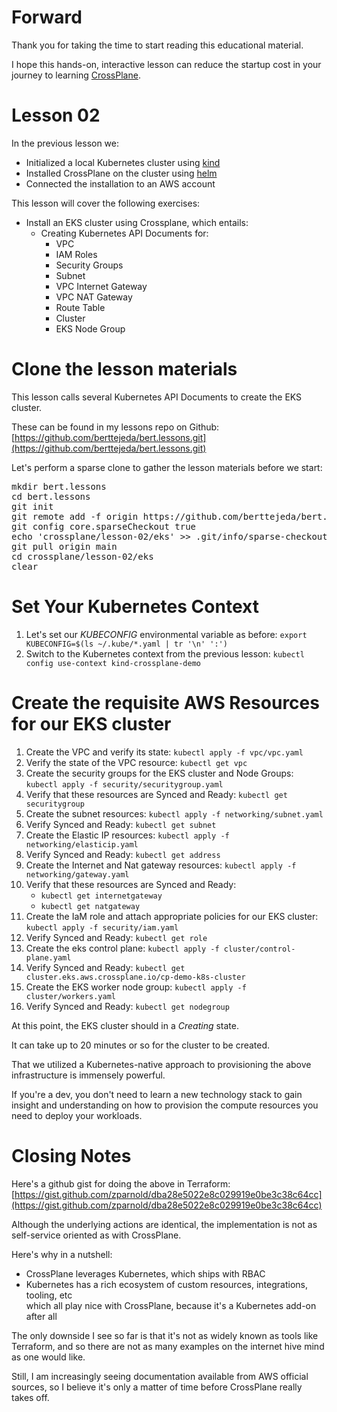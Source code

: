 # Forward

Thank you for taking the time to start reading this educational material.

I hope this hands-on, interactive lesson can reduce the startup 
cost in your journey to learning [CrossPlane](crossplane.io).

# Lesson 02

In the previous lesson we:

- Initialized a local Kubernetes cluster using [kind](https://kind.sigs.k8s.io) 
- Installed CrossPlane on the cluster using [helm](https://helm.sh/)
- Connected the installation to an AWS account

This lesson will cover the following exercises:

- Install an EKS cluster using Crossplane, which entails:
    - Creating Kubernetes API Documents for:
        - VPC
        - IAM Roles
        - Security Groups
        - Subnet
        - VPC Internet Gateway
        - VPC NAT Gateway
        - Route Table
        - Cluster
        - EKS Node Group

# Clone the lesson materials

This lesson calls several Kubernetes API Documents to create the EKS cluster.

These can be found in my lessons repo on Github: 
[https://github.com/berttejeda/bert.lessons.git](https://github.com/berttejeda/bert.lessons.git)

Let's perform a sparse clone to gather the lesson materials before we start:

<pre class='clickable-code'>
mkdir bert.lessons
cd bert.lessons
git init
git remote add -f origin https://github.com/berttejeda/bert.lessons.git
git config core.sparseCheckout true
echo 'crossplane/lesson-02/eks' >> .git/info/sparse-checkout
git pull origin main
cd crossplane/lesson-02/eks
clear
</pre>

# Set Your Kubernetes Context

1. Let's set our _KUBECONFIG_ environmental variable as before: `export KUBECONFIG=$(ls ~/.kube/*.yaml | tr '\n' ':')`
1. Switch to the Kubernetes context from the previous lesson: `kubectl config use-context kind-crossplane-demo`

# Create the requisite AWS Resources for our EKS cluster

1. Create the VPC and verify its state: `kubectl apply -f vpc/vpc.yaml`
1. Verify the state of the VPC resource: `kubectl get vpc`
1. Create the security groups for the EKS cluster and Node Groups: `kubectl apply -f security/securitygroup.yaml`
1. Verify that these resources are Synced and Ready: `kubectl get securitygroup`
1. Create the subnet resources: `kubectl apply -f networking/subnet.yaml`
1. Verify Synced and Ready: `kubectl get subnet`
1. Create the Elastic IP resources: `kubectl apply -f networking/elasticip.yaml`
1. Verify Synced and Ready: `kubectl get address`
1. Create the Internet and Nat gateway resources: `kubectl apply -f networking/gateway.yaml`
1. Verify that these resources are Synced and Ready:
    - `kubectl get internetgateway`
    - `kubectl get natgateway`
1. Create the IaM role and attach appropriate policies for our EKS cluster: `kubectl apply -f security/iam.yaml`
1. Verify Synced and Ready: `kubectl get role`
1. Create the eks control plane: `kubectl apply -f cluster/control-plane.yaml`
1. Verify Synced and Ready: `kubectl get cluster.eks.aws.crossplane.io/cp-demo-k8s-cluster`
1. Create the EKS worker node group: `kubectl apply -f cluster/workers.yaml`
1. Verify Synced and Ready: `kubectl get nodegroup`

At this point, the EKS cluster should in a _Creating_ state.

It can take up to 20 minutes or so for the cluster to be created.

That we utilized a Kubernetes-native approach to provisioning the above infrastructure is immensely powerful.

If you're a dev, you don't need to learn a new technology stack to gain insight and understanding on how
to provision the compute resources you need to deploy your workloads.


# Closing Notes

Here's a github gist for doing the above in Terraform: 
[https://gist.github.com/zparnold/dba28e5022e8c029919e0be3c38c64cc](https://gist.github.com/zparnold/dba28e5022e8c029919e0be3c38c64cc)

Although the underlying actions are identical, the implementation is not as self-service oriented as with CrossPlane.

Here's why in a nutshell:

- CrossPlane leverages Kubernetes, which ships with RBAC
- Kubernetes has a rich ecosystem of custom resources, integrations, tooling, etc<br />
  which all play nice with CrossPlane, because it's a Kubernetes add-on after all

The only downside I see so far is that it's not as widely known as tools like Terraform, and so 
there are not as many examples on the internet hive mind as one would like.

Still, I am increasingly seeing documentation available from AWS official sources, so I believe
it's only a matter of time before CrossPlane really takes off.

